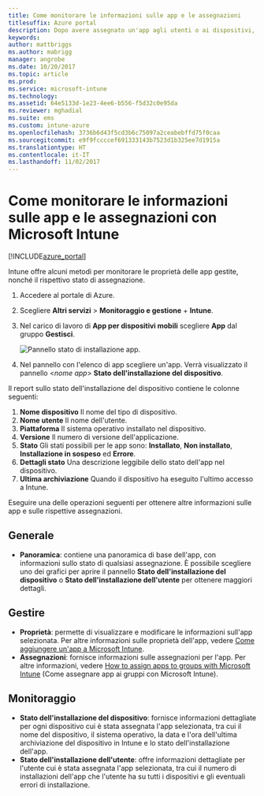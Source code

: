 ```yaml
---
title: Come monitorare le informazioni sulle app e le assegnazioni
titlesuffix: Azure portal
description: Dopo avere assegnato un'app agli utenti o ai dispositivi, usare queste informazioni per monitorarne lo stato."
keywords: 
author: mattbriggs
ms.author: mabrigg
manager: angrobe
ms.date: 10/20/2017
ms.topic: article
ms.prod: 
ms.service: microsoft-intune
ms.technology: 
ms.assetid: 64e5133d-1e23-4ee6-b556-f5d32c0e95da
ms.reviewer: mghadial
ms.suite: ems
ms.custom: intune-azure
ms.openlocfilehash: 3736b6d43f5cd3b6c75097a2ceabebffd75f0caa
ms.sourcegitcommit: e9f9fccccef691333143b7523d1b325ee7d1915a
ms.translationtype: HT
ms.contentlocale: it-IT
ms.lasthandoff: 11/02/2017
---
```

# <a name="how-to-monitor-app-information-and-assignments-with-microsoft-intune"></a>Come monitorare le informazioni sulle app e le assegnazioni con Microsoft Intune

[!INCLUDE[azure_portal](./includes/azure_portal.md)]

Intune offre alcuni metodi per monitorare le proprietà delle app gestite, nonché il rispettivo stato di assegnazione.

1. Accedere al portale di Azure.
2. Scegliere **Altri servizi** > **Monitoraggio e gestione** + **Intune**.
3. Nel carico di lavoro di **App per dispositivi mobili** scegliere **App** dal gruppo **Gestisci**.
     
    ![Pannello stato di installazione app.](./media/monitor-apps.png)
5. Nel pannello con l'elenco di app scegliere un'app. Verrà visualizzato il pannello <*nome app*> **Stato dell'installazione del dispositivo**.

Il report sullo stato dell'installazione del dispositivo contiene le colonne seguenti:

1.  **Nome dispositivo** Il nome del tipo di dispositivo.
2.  **Nome utente** Il nome dell'utente.
3.   **Piattaforma** Il sistema operativo installato nel dispositivo.
4.  **Versione** Il numero di versione dell'applicazione.
5.   **Stato** Gli stati possibili per le app sono: **Installato**, **Non installato**, **Installazione in sospeso** ed **Errore**.
6. **Dettagli stato** Una descrizione leggibile dello stato dell'app nel dispositivo.
7. **Ultima archiviazione** Quando il dispositivo ha eseguito l'ultimo accesso a Intune.

Eseguire una delle operazioni seguenti per ottenere altre informazioni sulle app e sulle rispettive assegnazioni.

## <a name="general"></a>Generale

- **Panoramica**: contiene una panoramica di base dell'app, con informazioni sullo stato di qualsiasi assegnazione. È possibile scegliere uno dei grafici per aprire il pannello **Stato dell'installazione del dispositivo** o **Stato dell'installazione dell'utente** per ottenere maggiori dettagli.

## <a name="manage"></a>Gestire

- **Proprietà**: permette di visualizzare e modificare le informazioni sull'app selezionata. Per altre informazioni sulle proprietà dell'app, vedere [Come aggiungere un'app a Microsoft Intune](apps-add.md).
- **Assegnazioni**: fornisce informazioni sulle assegnazioni per l'app. Per altre informazioni, vedere [How to assign apps to groups with Microsoft Intune](apps-deploy.md) (Come assegnare app ai gruppi con Microsoft Intune).

## <a name="monitor"></a>Monitoraggio

- **Stato dell'installazione del dispositivo**: fornisce informazioni dettagliate per ogni dispositivo cui è stata assegnata l'app selezionata, tra cui il nome del dispositivo, il sistema operativo, la data e l'ora dell'ultima archiviazione del dispositivo in Intune e lo stato dell'installazione dell'app.
- **Stato dell'installazione dell'utente**: offre informazioni dettagliate per l'utente cui è stata assegnata l'app selezionata, tra cui il numero di installazioni dell'app che l'utente ha su tutti i dispositivi e gli eventuali errori di installazione.